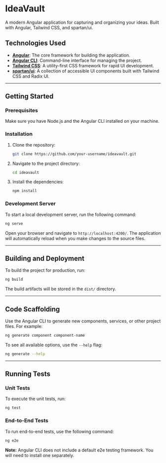 # IdeaVault

A modern Angular application for capturing and organizing your ideas. Built with Angular, Tailwind CSS, and spartan/ui.

## Technologies Used

  * **[Angular](https://angular.dev/)**: The core framework for building the application.
  * **[Angular CLI](https://angular.dev/tools/cli)**: Command-line interface for managing the project.
  * **[Tailwind CSS](https://tailwindcss.com/)**: A utility-first CSS framework for rapid UI development.
  * **[spartan/ui](https://www.spartan.ng/)**: A collection of accessible UI components built with Tailwind CSS and Radix UI.

-----

## Getting Started

### Prerequisites

Make sure you have Node.js and the Angular CLI installed on your machine.

### Installation

1.  Clone the repository:
    ```bash
    git clone https://github.com/your-username/ideavault.git
    ```
2.  Navigate to the project directory:
    ```bash
    cd ideavault
    ```
3.  Install the dependencies:
    ```bash
    npm install
    ```

### Development Server

To start a local development server, run the following command:

```bash
ng serve
```

Open your browser and navigate to `http://localhost:4200/`. The application will automatically reload when you make changes to the source files.

-----

## Building and Deployment

To build the project for production, run:

```bash
ng build
```

The build artifacts will be stored in the `dist/` directory.

-----

## Code Scaffolding

Use the Angular CLI to generate new components, services, or other project files. For example:

```bash
ng generate component component-name
```

To see all available options, use the `--help` flag:

```bash
ng generate --help
```

-----

## Running Tests

### Unit Tests

To execute the unit tests, run:

```bash
ng test
```

### End-to-End Tests

To run end-to-end tests, use the following command:

```bash
ng e2e
```

**Note:** Angular CLI does not include a default e2e testing framework. You will need to install one separately.